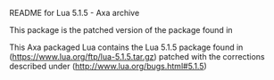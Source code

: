 README for Lua 5.1.5 - Axa archive


This package is the patched version of the package found in

This Axa packaged Lua contains the Lua 5.1.5 package
found in (https://www.lua.org/ftp/lua-5.1.5.tar.gz)
patched with the corrections described under
(http://www.lua.org/bugs.html#5.1.5)

